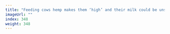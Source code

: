 ```yaml
---
title: "Feeding cows hemp makes them ‘high’ and their milk could be unsafe"
imageUrl: ""
index: 348
weight: 348
---
```


